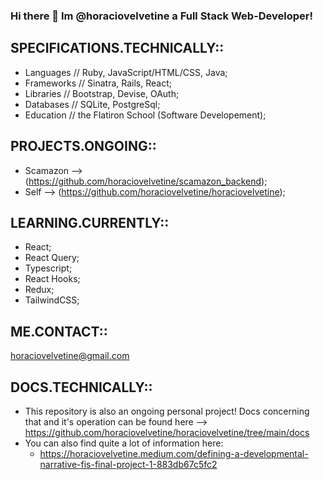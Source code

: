 ### Hi there 👋 Im @horaciovelvetine a Full Stack Web-Developer!  

## SPECIFICATIONS.TECHNICALLY:: 
- Languages // Ruby, JavaScript/HTML/CSS, Java;
- Frameworks // Sinatra, Rails, React;
- Libraries // Bootstrap, Devise, OAuth;
- Databases // SQLite, PostgreSql;
- Education // the Flatiron School (Software Developement);

## PROJECTS.ONGOING:: 
- Scamazon --> (https://github.com/horaciovelvetine/scamazon_backend);
- Self --> (https://github.com/horaciovelvetine/horaciovelvetine);

## LEARNING.CURRENTLY:: 
- React;
- React Query;
- Typescript;
- React Hooks;
- Redux;
- TailwindCSS;

## ME.CONTACT:: 
horaciovelvetine@gmail.com

## DOCS.TECHNICALLY::
- This repository is also an ongoing personal project! Docs concerning that and it's operation can be found here --> https://github.com/horaciovelvetine/horaciovelvetine/tree/main/docs
- You can also find quite a lot of information here:
  - https://horaciovelvetine.medium.com/defining-a-developmental-narrative-fis-final-project-1-883db67c5fc2

